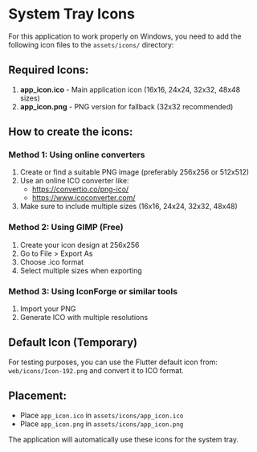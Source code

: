 # System Tray Icons

For this application to work properly on Windows, you need to add the following icon files to the `assets/icons/` directory:

## Required Icons:

1. **app_icon.ico** - Main application icon (16x16, 24x24, 32x32, 48x48 sizes)
2. **app_icon.png** - PNG version for fallback (32x32 recommended)

## How to create the icons:

### Method 1: Using online converters
1. Create or find a suitable PNG image (preferably 256x256 or 512x512)
2. Use an online ICO converter like:
   - https://convertio.co/png-ico/
   - https://www.icoconverter.com/
3. Make sure to include multiple sizes (16x16, 24x24, 32x32, 48x48)

### Method 2: Using GIMP (Free)
1. Create your icon design at 256x256
2. Go to File > Export As
3. Choose .ico format
4. Select multiple sizes when exporting

### Method 3: Using IconForge or similar tools
1. Import your PNG
2. Generate ICO with multiple resolutions

## Default Icon (Temporary)
For testing purposes, you can use the Flutter default icon from:
`web/icons/Icon-192.png` and convert it to ICO format.

## Placement:
- Place `app_icon.ico` in `assets/icons/app_icon.ico`
- Place `app_icon.png` in `assets/icons/app_icon.png`

The application will automatically use these icons for the system tray.
